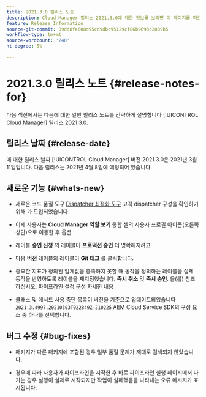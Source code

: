 ```yaml
---
title: 2021.3.0 릴리스 노트
description: Cloud Manager 릴리스 2021.3.0에 대한 정보를 보려면 이 페이지를 따르십시오
feature: Release Information
source-git-commit: 09dd8fe608d95cd9dbc95129cf86b9693c2839b5
workflow-type: tm+mt
source-wordcount: '240'
ht-degree: 5%

---
```


# 2021.3.0 릴리스 노트 {#release-notes-for}

다음 섹션에서는 다음에 대한 일반 릴리스 노트를 간략하게 설명합니다 [!UICONTROL Cloud Manager] 릴리스 2021.3.0.

## 릴리스 날짜 {#release-date}

에 대한 릴리스 날짜 [!UICONTROL Cloud Manager] 버전 2021.3.0은 2021년 3월 11일입니다.
다음 릴리스는 2021년 4월 8일에 예정되어 있습니다.

## 새로운 기능 {#whats-new}

* 새로운 코드 품질 도구 [Dispatcher 최적화 도구](https://experienceleague.adobe.com/docs/experience-manager-cloud-manager/using/how-to-use/custom-code-quality-rules.html?lang=en#dispatcher-optimization-tool-rules) 고객 dispatcher 구성을 확인하기 위해 가 도입되었습니다.

* 이제 사용자는 **Cloud Manager 역할 보기** 통합 셸의 사용자 프로필 아이콘(오른쪽 상단)으로 이동한 후 옵션.

* 레이블 **승인 신청** 의 레이블이 **프로덕션 승인** 더 명확해지려고

* 다음 **버전** 레이블의 레이블이 **Git 태그** 를 클릭합니다.

* 중요한 지표가 정의된 임계값을 충족하지 못할 때 동작을 정의하는 레이블을 실제 동작을 반영하도록 레이블을 재지정했습니다. **즉시 취소** 및 **즉시 승인**. 을(를) 참조하십시오. [파이프라인 설정 구성](https://experienceleague.adobe.com/docs/experience-manager-cloud-manager/using/how-to-use/configuring-pipeline.html?lang=en#configuring-the-pipeline-settings-from-cloud-manager) 자세한 내용

* 클래스 및 메서드 사용 중단 목록이 버전을 기준으로 업데이트되었습니다 `2021.3.4997.20210303T022849Z-210225` AEM Cloud Service SDK의 구성 요소 중 하나를 선택합니다.

## 버그 수정 {#bug-fixes}

* 패키지가 다른 패키지에 포함된 경우 일부 품질 문제가 제대로 검색되지 않았습니다.

* 경우에 따라 사용자가 파이프라인을 시작한 후 바로 파이프라인 실행 페이지에서 나가는 경우 실행이 실제로 시작되지만 작업이 실패했음을 나타내는 오류 메시지가 표시됩니다.
